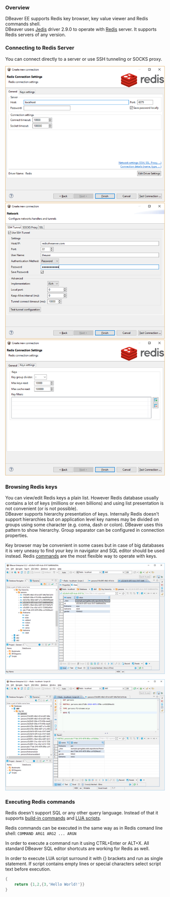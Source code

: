 ### Overview
DBeaver EE supports Redis key browser, key value viewer and Redis commands shell.  
DBeaver uses <a href="https://github.com/xetorthio/jedis" target="_new">Jedis</a> driver 2.9.0 to operate with <a href="https://redis.io" target="_new">Redis</a> server. It supports Redis servers of any version.  

### Connecting to Redis Server
You can connect directly to a server or use SSH tunneling or SOCKS proxy.  

![](images/database/redis/redis-connection-init.png)
![](images/database/redis/redis-connection-ssh.png)
![](images/database/redis/redis-connection-keys.png)

### Browsing Redis keys

You can view/edit Redis keys a plain list. However Redis database usually contains a lot of keys (millions or even billions) and using list presentation is not convenient (or is not possible).  
DBeaver supports hierarchy presentation of keys. Internally Redis doesn't support hierarchies but on application level key names may be divided on groups using some character (e.g. coma, dash or colon). DBeaver uses this pattern to show hierarchy. Group separator can be configured in connection properties.  

Key browser may be convenient in some cases but in case of big databases it is very uneasy to find your key in navigator and SQL editor should be used instead. Redis <a href="https://redis.io/commands" target="_new">commands</a> are the most flexible way to operate with keys.  

![](images/database/redis/redis-key-hierarchy.png)

![](images/database/redis/redis-commands.png)

### Executing Redis commands

Redis doesn't support SQL or any other query language. Instead of that it supports <a href="https://redis.io/commands" target="_new">build-in commands</a> and <a href="https://redis.io/commands/eval">LUA scripts</a>.

Redis commands can be executed in the same way as in Redis comand line shell:
```COMMAND ARG1 ARG2 ... ARGN```

In order to execute a command run it using CTRL+Enter or ALT+X. All standard DBeaver SQL editor shortcuts are working for Redis as well.

In order to execute LUA script surround it with {} brackets and run as single statement. If script contains empty lines or special characters select script text before execution.
```lua
{
    return {1,2,{3,'Hello World!'}}
}
```
